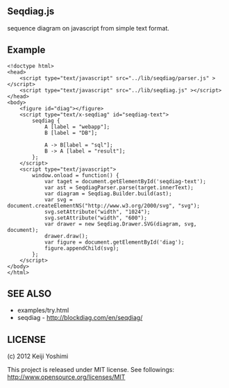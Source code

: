 
Seqdiag.js
----------
sequence diagram on javascript from simple text format.

Example
------------

	<!doctype html>
	<head>
		<script type="text/javascript" src="../lib/seqdiag/parser.js" ></script>
		<script type="text/javascript" src="../lib/seqdiag.js" ></script>
	</head>
	<body>
		<figure id="diag"></figure>
		<script type="text/x-seqdiag" id="seqdiag-text">
			seqdiag {
				A [label = "webapp"];
				B [label = "DB"];

				A -> B[label = "sql"];
				B -> A [label = "result"];
			};
		</script>
		<script type="text/javascript">
			window.onload = function() {
				var taget = document.getElementById('seqdiag-text');
				var ast = SeqdiagParser.parse(target.innerText);
				var diagram = Seqdiag.Builder.build(ast);
				var svg = document.createElementNS("http://www.w3.org/2000/svg", "svg");
				svg.setAttribute("width", "1024");
				svg.setAttribute("width", "600");
				var drawer = new Seqdiag.Drawer.SVG(diagram, svg, document);
				drawer.draw();
				var figure = document.getElementById('diag');
				figure.appendChild(svg);
			};
		</script>
	</body>
	</html>

SEE ALSO
-----------
 * examples/try.html
 * seqdiag - http://blockdiag.com/en/seqdiag/

LICENSE
----------------
(c) 2012 Keiji Yoshimi

This project is released under MIT license.
See followings: http://www.opensource.org/licenses/MIT


